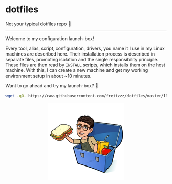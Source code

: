 # dotfiles

Not your typical dotfiles repo 🍓

---

Welcome to my configuration launch-box!

Every tool, alias, script, configuration, drivers, you name it I use in my Linux machines are described here. Their installation process is described in separate files, promoting isolation and the single responsibility principle. These files are then read by `INSTALL` scripts, which installs them on the host machine. With this, I can create a new machine and get my working environment setup in about ~10 minutes.

Want to go ahead and try my launch-box? 🧰

```bash
wget -qO- https://raw.githubusercontent.com/freitzzz/dotfiles/master/INSTALL | bash
```

<p align="center">
    <img style="height: 240px;" alt="dotfiles logo" src="https://raw.githubusercontent.com/freitzzz/cinderela/master/lagosta/dotfiles.webp">
</p
